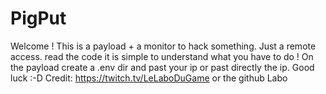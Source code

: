 # PigPut

Welcome ! This is a payload + a monitor to hack something. Just a remote access.
read the code it is simple to understand what you have to do !
On the payload create a .env dir and past your ip or past directly the ip.
Good luck :-D
Credit: https://twitch.tv/LeLaboDuGame or the github
Labo
